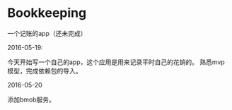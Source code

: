 # Bookkeeping
一个记账的app（还未完成）

2016-05-19:

今天开始写一个自己的app，这个应用是用来记录平时自己的花销的。
熟悉mvp模型，完成依赖包的导入。

2016-05-20

添加bmob服务。
